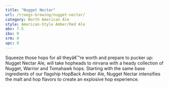 ```yaml
---
title: "Nugget Nectar"
url: /troegs-brewing/nugget-nectar/
category: North American Ale
style: American-Style Amber/Red Ale
abv: 7.5
ibu: 0
srm: 0
upc: 0
---
```

Squeeze those hops for all theyâ€™re worth and prepare to pucker up: Nugget Nectar Ale, will take hopheads to nirvana with a heady collection of Nugget, Warrior and Tomahawk hops. Starting with the same base ingredients of our flagship HopBack Amber Ale, Nugget Nectar intensifies the malt and hop flavors to create an explosive hop experience.
